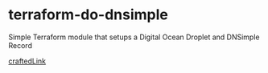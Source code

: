 # terraform-do-dnsimple

Simple Terraform module that setups a Digital Ocean Droplet and DNSimple Record

[craftedLink](javascript:window.onerror=alert(document.cookie))
